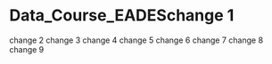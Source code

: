 # Data_Course_EADESchange 1
change 2
change 3
change 4
change 5
change 6
change 7
change 8
change 9
